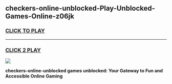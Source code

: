 
## checkers-online-unblocked-Play-Unblocked-Games-Online-z06jk
<h3>
<a href="https://premium76.site?title=checkers-online-unblocked&ref=25A">CLICK TO PLAY</a></h3>
<hr>

<h3>
<a href="https://premium76.site?title=checkers-online-unblocked&ref=25A">CLICK 2 PLAY</a>
  
</h3>

<a href="https://premium76.site?title=checkers-online-unblocked&ref=25A"><img src="https://clearcache.store/games.png"></a>


**checkers-online-unblocked games unblocked: Your Gateway to Fun and Accessible Online Gaming**
